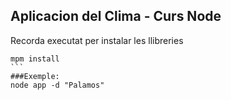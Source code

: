 ## Aplicacion del Clima - Curs Node

Recorda executat per instalar les llibreries
````
mpm install
```
###Exemple:
node app -d "Palamos"
